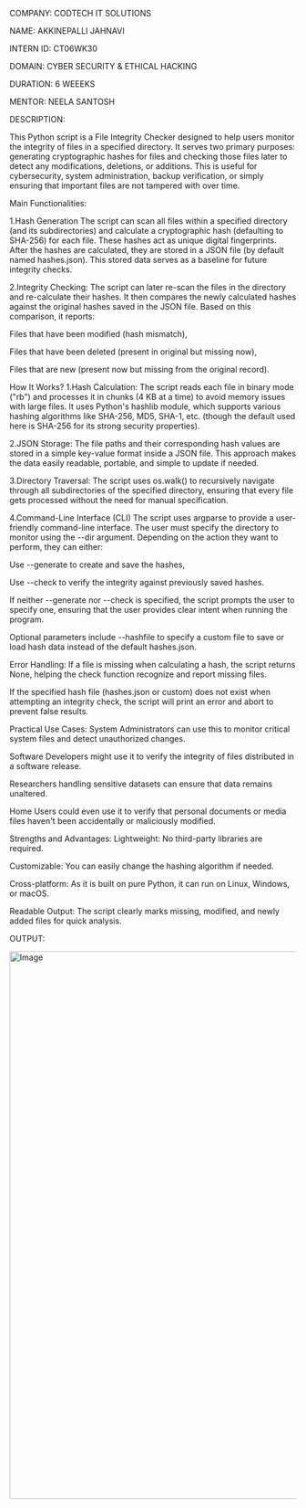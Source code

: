 COMPANY: CODTECH IT SOLUTIONS 

NAME: AKKINEPALLI JAHNAVI

INTERN ID: CT06WK30

DOMAIN: CYBER SECURITY & ETHICAL HACKING

DURATION: 6 WEEEKS 

MENTOR: NEELA SANTOSH 

DESCRIPTION:

This Python script is a File Integrity Checker designed to help users monitor the integrity of files in a specified directory. It serves two primary purposes: generating cryptographic hashes for files and checking those files later to detect any modifications, deletions, or additions. This is useful for cybersecurity, system administration, backup verification, or simply ensuring that important files are not tampered with over time.

Main Functionalities:

1.Hash Generation
The script can scan all files within a specified directory (and its subdirectories) and calculate a cryptographic hash (defaulting to SHA-256) for each file. These hashes act as unique digital fingerprints. After the hashes are calculated, they are stored in a JSON file (by default named hashes.json). This stored data serves as a baseline for future integrity checks.

2.Integrity Checking:
The script can later re-scan the files in the directory and re-calculate their hashes. It then compares the newly calculated hashes against the original hashes saved in the JSON file. Based on this comparison, it reports:

Files that have been modified (hash mismatch),

Files that have been deleted (present in original but missing now),

Files that are new (present now but missing from the original record).

How It Works?
1.Hash Calculation:
The script reads each file in binary mode ("rb") and processes it in chunks (4 KB at a time) to avoid memory issues with large files. It uses Python's hashlib module, which supports various hashing algorithms like SHA-256, MD5, SHA-1, etc. (though the default used here is SHA-256 for its strong security properties).

2.JSON Storage:
The file paths and their corresponding hash values are stored in a simple key-value format inside a JSON file. This approach makes the data easily readable, portable, and simple to update if needed.

3.Directory Traversal:
The script uses os.walk() to recursively navigate through all subdirectories of the specified directory, ensuring that every file gets processed without the need for manual specification.

4.Command-Line Interface (CLI)
The script uses argparse to provide a user-friendly command-line interface. The user must specify the directory to monitor using the --dir argument. Depending on the action they want to perform, they can either:

Use --generate to create and save the hashes,

Use --check to verify the integrity against previously saved hashes.

If neither --generate nor --check is specified, the script prompts the user to specify one, ensuring that the user provides clear intent when running the program.

Optional parameters include --hashfile to specify a custom file to save or load hash data instead of the default hashes.json.

Error Handling:
If a file is missing when calculating a hash, the script returns None, helping the check function recognize and report missing files.

If the specified hash file (hashes.json or custom) does not exist when attempting an integrity check, the script will print an error and abort to prevent false results.

Practical Use Cases:
System Administrators can use this to monitor critical system files and detect unauthorized changes.

Software Developers might use it to verify the integrity of files distributed in a software release.

Researchers handling sensitive datasets can ensure that data remains unaltered.

Home Users could even use it to verify that personal documents or media files haven't been accidentally or maliciously modified.

Strengths and Advantages:
Lightweight: No third-party libraries are required.

Customizable: You can easily change the hashing algorithm if needed.

Cross-platform: As it is built on pure Python, it can run on Linux, Windows, or macOS.

Readable Output: The script clearly marks missing, modified, and newly added files for quick analysis.

OUTPUT:

<img width="959" alt="Image" src="https://github.com/user-attachments/assets/2b5fb7bf-9f27-4584-bd19-a59dd25694e3" />
